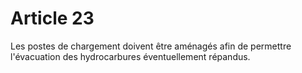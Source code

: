 # Article 23

Les postes de chargement doivent être aménagés afin de permettre l'évacuation des hydrocarbures éventuellement répandus.
